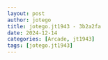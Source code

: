 ```yaml
---
layout: post
author: jotego
title: jotego.jt1943 - 3b2a2fa
date: 2024-12-14
categories: [Arcade, jt1943]
tags: [jotego.jt1943]
---
```


